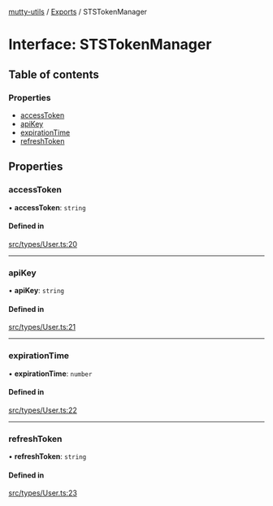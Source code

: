 [mutty-utils](../README.md) / [Exports](../modules.md) / STSTokenManager

# Interface: STSTokenManager

## Table of contents

### Properties

- [accessToken](STSTokenManager.md#accesstoken)
- [apiKey](STSTokenManager.md#apikey)
- [expirationTime](STSTokenManager.md#expirationtime)
- [refreshToken](STSTokenManager.md#refreshtoken)

## Properties

### accessToken

• **accessToken**: `string`

#### Defined in

[src/types/User.ts:20](https://github.com/jonlaing/mutty-utils/blob/f9c02d2/src/types/User.ts#L20)

___

### apiKey

• **apiKey**: `string`

#### Defined in

[src/types/User.ts:21](https://github.com/jonlaing/mutty-utils/blob/f9c02d2/src/types/User.ts#L21)

___

### expirationTime

• **expirationTime**: `number`

#### Defined in

[src/types/User.ts:22](https://github.com/jonlaing/mutty-utils/blob/f9c02d2/src/types/User.ts#L22)

___

### refreshToken

• **refreshToken**: `string`

#### Defined in

[src/types/User.ts:23](https://github.com/jonlaing/mutty-utils/blob/f9c02d2/src/types/User.ts#L23)
